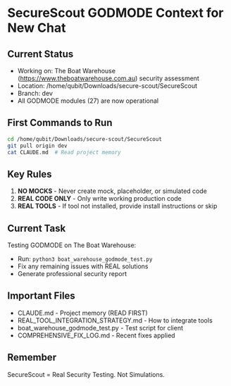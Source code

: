 # SecureScout GODMODE Context for New Chat

## Current Status
- Working on: The Boat Warehouse (https://www.theboatwarehouse.com.au) security assessment
- Location: /home/qubit/Downloads/secure-scout/SecureScout
- Branch: dev
- All GODMODE modules (27) are now operational

## First Commands to Run
```bash
cd /home/qubit/Downloads/secure-scout/SecureScout
git pull origin dev
cat CLAUDE.md  # Read project memory
```

## Key Rules
1. **NO MOCKS** - Never create mock, placeholder, or simulated code
2. **REAL CODE ONLY** - Only write working production code
3. **REAL TOOLS** - If tool not installed, provide install instructions or skip

## Current Task
Testing GODMODE on The Boat Warehouse:
- Run: `python3 boat_warehouse_godmode_test.py`
- Fix any remaining issues with REAL solutions
- Generate professional security report

## Important Files
- CLAUDE.md - Project memory (READ FIRST)
- REAL_TOOL_INTEGRATION_STRATEGY.md - How to integrate tools
- boat_warehouse_godmode_test.py - Test script for client
- COMPREHENSIVE_FIX_LOG.md - Recent fixes applied

## Remember
SecureScout = Real Security Testing. Not Simulations.